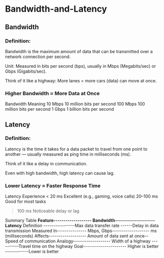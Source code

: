 # Bandwidth-and-Latency

## Bandwidth
### Definition:
Bandwidth is the maximum amount of data that can be transmitted over a network connection per second.

Unit: Measured in bits per second (bps), usually in Mbps (Megabits/sec) or Gbps (Gigabits/sec).

Think of it like a highway: More lanes = more cars (data) can move at once.

### Higher Bandwidth = More Data at Once
Bandwidth	Meaning
10 Mbps	10 million bits per second
100 Mbps	100 million bits per second
1 Gbps	1 billion bits per second

## Latency
### Definition:
Latency is the time it takes for a data packet to travel from one point to another — usually measured as ping time in milliseconds (ms).

Think of it like a delay in communication.

Even with high bandwidth, high latency can cause lag.

### Lower Latency = Faster Response Time
Latency	Experience
< 20 ms	Excellent (e.g., gaming, voice calls)
20–100 ms	Good for most tasks
> 100 ms	Noticeable delay or lag

Summary Table
**Feature-------------------	Bandwidth--------------------	Latency**
Definition	----------------Max data transfer rate	------Delay in data transmission
Measured In---------------	Mbps, Gbps-------------------	ms (milliseconds)
Affects-------------------	Amount of data sent at once--	Speed of communication
Analogy-------------------	Width of a highway	----------Travel time on the highway
Goal----------------------	Higher is better	------------Lower is better
